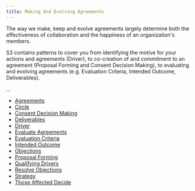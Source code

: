 ```yaml
---
title: Making And Evolving Agreements
---
```




The way we make, keep and evolve agreements largely determine both the effectiveness of  collaboration and the happiness of an organization's members.

S3 contains patterns to cover you from identifying the motive for your actions and agreements (Driver), to co-creation of and commitment to an agreement (Proposal Forming and Consent Decision Making), to evaluating and evolving agreements (e.g. Evaluation Criteria, Intended Outcome, Deliverables).

...


* [Agreements](agreements.html)
* [Circle](circle.html)
* [Consent Decision Making](consent-decision-making.html)
* [Deliverables](deliverables.html)
* [Driver](driver.html)
* [Evaluate Agreements](evaluate-agreements.html)
* [Evaluation Criteria](evaluation-criteria.html)
* [Intended Outcome](intended-outcome.html)
* [Objections](objections.html)
* [Proposal Forming](proposal-forming.html)
* [Qualifying Drivers](qualifying-drivers.html)
* [Resolve Objections](resolve-objections.html)
* [Strategy](strategy.html)
* [Those Affected Decide](those-affected-decide.html)


